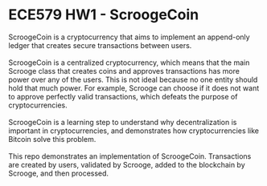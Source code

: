 #  ECE579 HW1 - ScroogeCoin
ScroogeCoin is a cryptocurrency that aims to implement an append-only ledger that creates secure transactions between users. <br> <br>
ScroogeCoin is a centralized cryptocurrency, which means that the main Scrooge class that creates coins and approves transactions has more power over any of the users.  This is not ideal because no one entity should hold that much power. For example, Scrooge can choose if it does not want to approve perfectly valid transactions, which defeats the purpose of cryptocurrencies. <br> <br>
ScroogeCoin is a learning step to understand why decentralization is important in cryptocurrencies, and demonstrates how cryptocurrencies like Bitcoin solve this problem. <br> <br>
This repo demonstrates an implementation of ScroogeCoin. Transactions are created by users, validated by Scrooge, added to the blockchain by Scrooge, and then processed.
